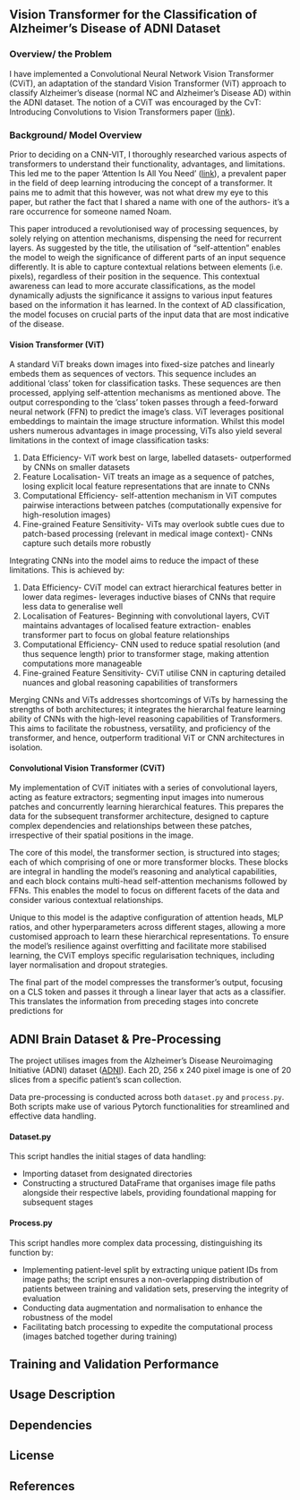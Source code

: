 ## Vision Transformer for the Classification of Alzheimer’s Disease of ADNI Dataset

### Overview/ the Problem

I have implemented a Convolutional Neural Network Vision Transformer (CViT), an adaptation of the standard Vision Transformer (ViT) approach to classify Alzheimer’s disease (normal NC and Alzheimer’s Disease AD) within the ADNI dataset. The notion of a CViT was encouraged by the CvT: Introducing Convolutions to Vision Transformers paper ([link](https://arxiv.org/abs/2103.15808)).

### Background/ Model Overview

Prior to deciding on a CNN-VIT, I thoroughly researched various aspects of transformers to understand their functionality, advantages, and limitations. This led me to the paper ‘Attention Is All You Need’ ([link](https://arxiv.org/abs/1706.03762)), a prevalent paper in the field of deep learning introducing the concept of a transformer. It pains me to admit that this however, was not what drew my eye to this paper, but rather the fact that I shared a name with one of the authors- it’s a rare occurrence for someone named Noam.

This paper introduced a revolutionised way of processing sequences, by solely relying on attention mechanisms, dispensing the need for recurrent layers. As suggested by the title, the utilisation of “self-attention” enables the model to weigh the significance of different parts of an input sequence differently. It is able to capture contextual relations between elements (i.e. pixels), regardless of their position in the sequence. This contextual awareness can lead to more accurate classifications, as the model dynamically adjusts the significance it assigns to various input features based on the information it has learned. In the context of AD classification, the model focuses on crucial parts of the input data that are most indicative of the disease.

#### Vision Transformer (ViT)

A standard ViT breaks down images into fixed-size patches and linearly embeds them as sequences of vectors. This sequence includes an additional ‘class’ token for classification tasks. These sequences are then processed, applying self-attention mechanisms as mentioned above. The output corresponding to the ‘class’ token passes through a feed-forward neural network (FFN) to predict the image’s class. ViT leverages positional embeddings to maintain the image structure information. Whilst this model ushers numerous advantages in image processing, ViTs also yield several limitations in the context of image classification tasks:

1.	Data Efficiency- ViT work best on large, labelled datasets- outperformed by CNNs on smaller datasets
2.	Feature Localisation- ViT treats an image as a sequence of patches, losing explicit local feature representations that are innate to CNNs
3.	Computational Efficiency- self-attention mechanism in ViT computes pairwise interactions between patches (computationally expensive for high-resolution images)
4.	Fine-grained Feature Sensitivity- ViTs may overlook subtle cues due to patch-based processing (relevant in medical image context)- CNNs capture such details more robustly

Integrating CNNs into the model aims to reduce the impact of these limitations. This is achieved by:

1.	Data Efficiency- CViT model can extract hierarchical features better in lower data regimes- leverages inductive biases of CNNs that require less data to generalise well
2.	Localisation of Features- Beginning with convolutional layers, CViT maintains advantages of localised feature extraction- enables transformer part to focus on global feature relationships
3.	Computational Efficiency- CNN used to reduce spatial resolution (and thus sequence length) prior to transformer stage, making attention computations more manageable
4.	Fine-grained Feature Sensitivity- CViT utilise CNN in capturing detailed nuances and global reasoning capabilities of transformers

Merging CNNs and ViTs addresses shortcomings of ViTs by harnessing the strengths of both architectures; it integrates the hierarchal feature learning ability of CNNs with the high-level reasoning capabilities of Transformers. This aims to facilitate the robustness, versatility, and proficiency of the transformer, and hence, outperform traditional ViT or CNN architectures in isolation.

#### Convolutional Vision Transformer (CViT)

My implementation of CViT initiates with a series of convolutional layers, acting as feature extractors; segmenting input images into numerous patches and concurrently learning hierarchical features. This prepares the data for the subsequent transformer architecture, designed to capture complex dependencies and relationships between these patches, irrespective of their spatial positions in the image.

The core of this model, the transformer section, is structured into stages; each of which comprising of one or more transformer blocks. These blocks are integral in handling the model’s reasoning and analytical capabilities, and each block contains multi-head self-attention mechanisms followed by FFNs. This enables the model to focus on different facets of the data and consider various contextual relationships.

Unique to this model is the adaptive configuration of attention heads, MLP ratios, and other hyperparameters across different stages, allowing a more customised approach to learn these hierarchical representations. To ensure the model’s resilience against overfitting and facilitate more stabilised learning, the CViT employs specific regularisation techniques, including layer normalisation and dropout strategies.

The final part of the model compresses the transformer’s output, focusing on a CLS token and passes it through a linear layer that acts as a classifier. This translates the information from preceding stages into concrete predictions for

## ADNI Brain Dataset & Pre-Processing

The project utilises images from the Alzheimer’s Disease Neuroimaging Initiative (ADNI) dataset ([ADNI](https://adni.loni.usc.edu)). Each 2D, 256 x 240 pixel image is one of 20 slices from a specific patient’s scan collection.

Data pre-processing is conducted across both `dataset.py` and `process.py`. Both scripts make use of various Pytorch functionalities for streamlined and effective data handling.

#### Dataset.py

This script handles the initial stages of data handling:
- Importing dataset from designated directories
- Constructing a structured DataFrame that organises image file paths alongside their respective labels, providing foundational mapping for subsequent stages

#### Process.py

This script handles more complex data processing, distinguishing its function by:
- Implementing patient-level split by extracting unique patient IDs from image paths; the script ensures a non-overlapping distribution of patients between training and validation sets, preserving the integrity of evaluation
- Conducting data augmentation and normalisation to enhance the robustness of the model
- Facilitating batch processing to expedite the computational process (images batched together during training)

## Training and Validation Performance 

## Usage Description 

## Dependencies

## License

## References
